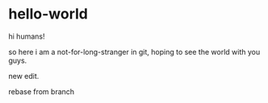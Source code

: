 # hello-world
hi humans!

so here i am a not-for-long-stranger in git, hoping to see the world with you guys.

new edit.

rebase from branch
